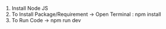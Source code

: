 1. Install Node JS
2. To Install Package/Requirement -> Open Terminal :  npm install
3. To Run Code -> npm run dev
